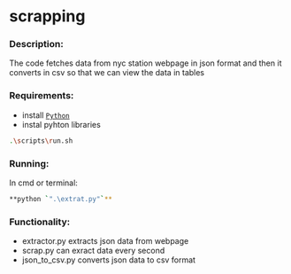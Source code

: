 # scrapping
### Description:
The code fetches data from nyc station webpage in json format and then it 
converts in csv so that we can view the data in tables 

### Requirements:
* install [`Python`](https://www.python.org/downloads/)  
* instal pyhton libraries 
```bash 
.\scripts\run.sh 
```

### Running:
In cmd or terminal:
```bash
**python `".\extrat.py"`**
```

### Functionality:
* extractor.py extracts json data from webpage
* scrap.py can exract data every second 
* json_to_csv.py converts json data to csv format 

